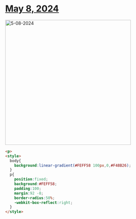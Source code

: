 # [May 8, 2024](https://cssbattle.dev/play/0gAh1NOCyXjYd1ICIiaB)

<img src="https://firebasestorage.googleapis.com/v0/b/cssbattleapp.appspot.com/o/user%2Fummd3POvEDfFyeFvVdOMG3OOrwE2%2Ftargets%2Ftarget_Ra0Wmqy@2x.png?alt=media" width="400" alt="5-08-2024" />

```html
<p>
<style>
  body{
    background:linear-gradient(#FEFF58 100px,0,#F48B26);
  }
  p{
    position:fixed;
    background:#FEFF58;
    padding:100;
    margin:92 -8;
    border-radius:50%;
    -webkit-box-reflect:right;
  }
</style>
```
